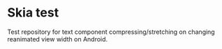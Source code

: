 # Skia test

Test repository for text component compressing/stretching on changing reanimated view width on Android.
